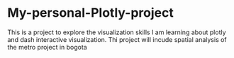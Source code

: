 # My-personal-Plotly-project
This is a project to explore the visualization skills I am learning about plotly and dash interactive visualization. Thi project will incude spatial analysis of the metro project in bogota
